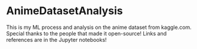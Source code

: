 # AnimeDatasetAnalysis
This is my ML process and analysis on the anime dataset from kaggle.com. Special thanks to the people that made it open-source!
Links and references are in the Jupyter notebooks!
